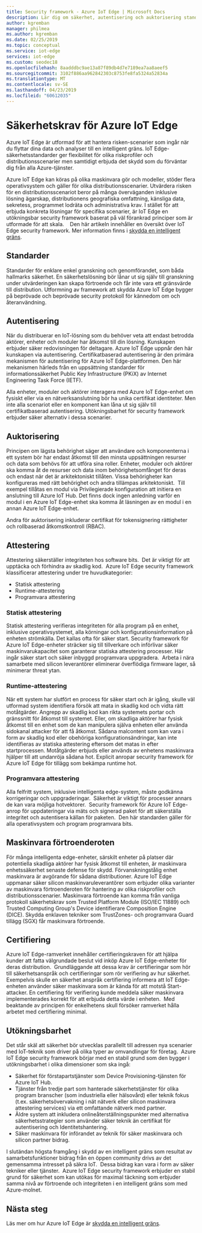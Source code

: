 ```yaml
---
title: Security framework - Azure IoT Edge | Microsoft Docs
description: Lär dig om säkerhet, autentisering och auktorisering standarder som användes för att utveckla Azure IoT Edge och bör övervägas när du utformar din lösning
author: kgremban
manager: philmea
ms.author: kgremban
ms.date: 02/25/2019
ms.topic: conceptual
ms.service: iot-edge
services: iot-edge
ms.custom: seodec18
ms.openlocfilehash: 8aadddbc9ae13a87f89db4d7e7189ea7aa8aeef5
ms.sourcegitcommit: 3102f886aa962842303c8753fe8fa5324a52834a
ms.translationtype: MT
ms.contentlocale: sv-SE
ms.lasthandoff: 04/23/2019
ms.locfileid: "60612035"
---
```

# <a name="security-standards-for-azure-iot-edge"></a>Säkerhetskrav för Azure IoT Edge

Azure IoT Edge är utformad för att hantera risken-scenarier som ingår när du flyttar dina data och analyser till en intelligent gräns. IoT Edge-säkerhetsstandarder ger flexibilitet för olika riskprofiler och distributionsscenarier men samtidigt erbjuda det skydd som du förväntar dig från alla Azure-tjänster. 

Azure IoT Edge kan köras på olika maskinvara gör och modeller, stöder flera operativsystem och gäller för olika distributionsscenarier. Utvärdera risken för en distributionsscenariot beror på många överväganden inklusive lösning ägarskap, distributionens geografiska omfattning, känsliga data, sekretess, programmet lodräta och administrativa krav. I stället för att erbjuda konkreta lösningar för specifika scenarier, är IoT Edge en utökningsbar security framework baserat på väl förankrad principer som är utformade för att skala. 
 
Den här artikeln innehåller en översikt över IoT Edge security framework. Mer information finns i [skydda en intelligent gräns](https://azure.microsoft.com/blog/securing-the-intelligent-edge/).

## <a name="standards"></a>Standarder

Standarder för enklare enkel granskning och genomförandet, som båda hallmarks säkerhet. En säkerhetslösning bör lånar ut sig själv till granskning under utvärderingen kan skapa förtroende och får inte vara ett gränsvärde till distribution. Utformning av framework att skydda Azure IoT Edge bygger på beprövade och beprövade security protokoll för kännedom om och återanvändning. 

## <a name="authentication"></a>Autentisering

När du distribuerar en IoT-lösning som du behöver veta att endast betrodda aktörer, enheter och moduler har åtkomst till din lösning. Kunskapen erbjuder säker redovisningen för deltagare. Azure IoT Edge uppnår den här kunskapen via autentisering. Certifikatbaserad autentisering är den primära mekanismen för autentisering för Azure IoT Edge-plattformen. Den här mekanismen härleds från en uppsättning standarder för informationssäkerhet Public Key Infrastructure (PKiX) av Internet Engineering Task Force (IETF).     

Alla enheter, moduler och aktörer interagera med Azure IoT Edge-enhet om fysiskt eller via en nätverksanslutning bör ha unika certifikat identiteter. Men inte alla scenariot eller en komponent kan låna ut sig själv till certifikatbaserad autentisering. Utökningsbarhet för security framework erbjuder säker alternativ i dessa scenarier. 

## <a name="authorization"></a>Auktorisering

Principen om lägsta behörighet säger att användare och komponenterna i ett system bör har endast åtkomst till den minsta uppsättningen resurser och data som behövs för att utföra sina roller. Enheter, moduler och aktörer ska komma åt de resurser och data inom behörighetsomfånget för deras och endast när det är arkitektoniskt tillåten. Vissa behörigheter kan konfigureras med rätt behörighet och andra tillämpas arkitektoniskt.  Till exempel tillåtas en modul via Privilegierade konfiguration att initiera en anslutning till Azure IoT Hub. Det finns dock ingen anledning varför en modul i en Azure IoT Edge-enhet ska komma åt läsningen av en modul i en annan Azure IoT Edge-enhet.

Andra för auktorisering inkluderar certifikat för tokensignering rättigheter och rollbaserad åtkomstkontroll (RBAC). 

## <a name="attestation"></a>Attestering

Attestering säkerställer integriteten hos software bits.  Det är viktigt för att upptäcka och förhindra av skadlig kod.  Azure IoT Edge security framework klassificerar attestering under tre huvudkategorier:

* Statisk attestering
* Runtime-attestering
* Programvara attestering

### <a name="static-attestation"></a>Statisk attestering

Statisk attestering verifieras integriteten för alla program på en enhet, inklusive operativsystemet, alla körningar och konfigurationsinformation på enheten strömkälla. Det kallas ofta för säker start. Security framework för Azure IoT Edge-enheter sträcker sig till tillverkare och införlivar säker maskinvarukapacitet som garanterar statiska attestering processer. Här ingår säker start och säker inbyggd programvara uppgradera.  Arbeta i nära samarbete med silicon leverantörer eliminerar överflödiga firmware lager, så minimerar threat ytan. 

### <a name="runtime-attestation"></a>Runtime-attestering

När ett system har slutfört en process för säker start och är igång, skulle väl utformad system identifiera försök att mata in skadlig kod och vidta rätt motåtgärder. Angrepp av skadlig kod kan rikta systemets portar och gränssnitt för åtkomst till systemet. Eller, om skadliga aktörer har fysisk åtkomst till en enhet som de kan manipulera själva enheten eller använda sidokanal attacker för att få åtkomst. Sådana malcontent som kan vara i form av skadlig kod eller obehöriga konfigurationsändringar, kan inte identifieras av statiska attestering eftersom det matas in efter startprocessen. Motåtgärder erbjuds eller används av enhetens maskinvara hjälper till att undanröja sådana hot.  Explicit anropar security framework för Azure IoT Edge för tillägg som bekämpa runtime hot.  

### <a name="software-attestation"></a>Programvara attestering

Alla felfritt system, inklusive intelligenta edge-system, måste godkänna korrigeringar och uppgraderingar.  Säkerhet är viktigt för processer annars de kan vara möjliga hotvektorer.  Security framework för Azure IoT Edge-anrop för uppdateringar via mäts och signerad paket för att säkerställa integritet och autentisera källan för paketen.  Den här standarden gäller för alla operativsystem och program programvara bits. 

## <a name="hardware-root-of-trust"></a>Maskinvara förtroenderoten

För många intelligenta edge-enheter, särskilt enheter på platser där potentiella skadliga aktörer har fysisk åtkomst till enheten, är maskinvara enhetssäkerhet senaste defense för skydd. Förvanskningstålig enhet maskinvara är avgörande för sådana distributioner. Azure IoT Edge uppmanar säker silicon maskinvaruleverantörer som erbjuder olika varianter av maskinvara förtroenderoten för hantering av olika riskprofiler och distributionsscenarier. Maskinvara förtroende kan komma från vanliga protokoll säkerhetskrav som Trusted Platform Module (ISO/IEC 11889) och Trusted Computing Group's Device identifierare Composition Engine (DICE). Skydda enklaven tekniker som TrustZones- och programvara Guard tillägg (SGX) får maskinvara förtroende. 

## <a name="certification"></a>Certifiering

Azure IoT Edge-ramverket innehåller certifieringskraven för att hjälpa kunder att fatta välgrundade beslut vid inköp Azure IoT Edge-enheter för deras distribution.  Grundläggande att dessa krav är certifieringar som hör till säkerhetsanspråk och certifieringar som rör verifiering av hur säkerhet.  Exempelvis skulle en säkerhet anspråk certifiering informera att IoT Edge-enheten använder säker maskinvara som är kända för att motstå Start-attacker. En certifiering för verifiering kunde meddela säker maskinvara implementerades korrekt för att erbjuda detta värde i enheten.  Med beaktande av principen för enkelhetens skull försöker ramverket hålla arbetet med certifiering minimal.   

## <a name="extensibility"></a>Utökningsbarhet

Det står skäl att säkerhet bör utvecklas parallellt till adressen nya scenarier med IoT-teknik som driver på olika typer av omvandlingar för företag.  Azure IoT Edge security framework börjar med en stabil grund som den bygger i utökningsbarhet i olika dimensioner som ska ingå: 

* Säkerhet för förstapartstjänster som Device Provisioning-tjänsten för Azure IoT Hub.
* Tjänster från tredje part som hanterade säkerhetstjänster för olika program branscher (som industriella eller hälsovård) eller teknik fokus (t.ex. säkerhetsövervakning i nät nätverk eller silicon maskinvara attestering services) via ett omfattande nätverk med partner.
* Äldre system att inkludera onlineåterställningspunkter med alternativa säkerhetsstrategier som använder säker teknik än certifikat för autentisering och Identitetshantering.
* Säker maskinvara för införandet av teknik för säker maskinvara och silicon partner bidrag.

I slutändan högsta framgång i skydd av en intelligent gräns som resultat av samarbetsfunktioner bidrag från en öppen community drivs av det gemensamma intresset på säkra IoT.  Dessa bidrag kan vara i form av säker tekniker eller tjänster.  Azure IoT Edge security framework erbjuder en stabil grund för säkerhet som kan utökas för maximal täckning som erbjuder samma nivå av förtroende och integriteten i en intelligent gräns som med Azure-molnet.  

## <a name="next-steps"></a>Nästa steg

Läs mer om hur Azure IoT Edge är [skydda en intelligent gräns](https://azure.microsoft.com/blog/securing-the-intelligent-edge/).
